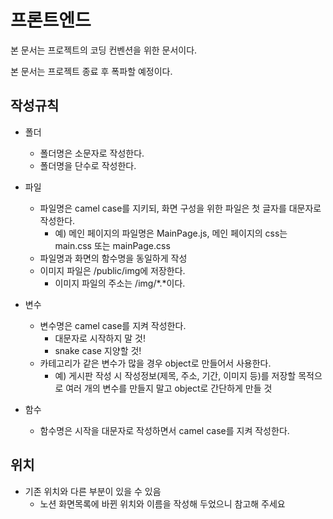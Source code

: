 # 프론트엔드

본 문서는 프로젝트의 코딩 컨벤션을 위한 문서이다.

본 문서는 프로젝트 종료 후 폭파할 예정이다.

## 작성규칙
- 폴더
    - 폴더명은 소문자로 작성한다.
    - 폴더명을 단수로 작성한다.

- 파일
    - 파일명은 camel case를 지키되, 화면 구성을 위한 파일은 첫 글자를 대문자로 작성한다.
        - 예) 메인 페이지의 파일명은 MainPage.js, 메인 페이지의 css는 main.css 또는 mainPage.css
    - 파일명과 화면의 함수명을 동일하게 작성
    - 이미지 파일은 /public/img에 저장한다.
        - 이미지 파일의 주소는 /img/*.*이다.

- 변수
    - 변수명은 camel case를 지켜 작성한다. 
        - 대문자로 시작하지 말 것!
        - snake case 지양할 것!
    - 카테고리가 같은 변수가 많을 경우 object로 만들어서 사용한다.
        - 예) 게시판 작성 시 작성정보(제목, 주소, 기간, 이미지 등)를 저장할 목적으로 여러 개의 변수를 만들지 말고 object로 간단하게 만들 것

- 함수 
    - 함수명은 시작을 대문자로 작성하면서 camel case를 지켜 작성한다.

## 위치
- 기존 위치와 다른 부분이 있을 수 있음
    - 노션 화면목록에 바뀐 위치와 이름을 작성해 두었으니 참고해 주세요